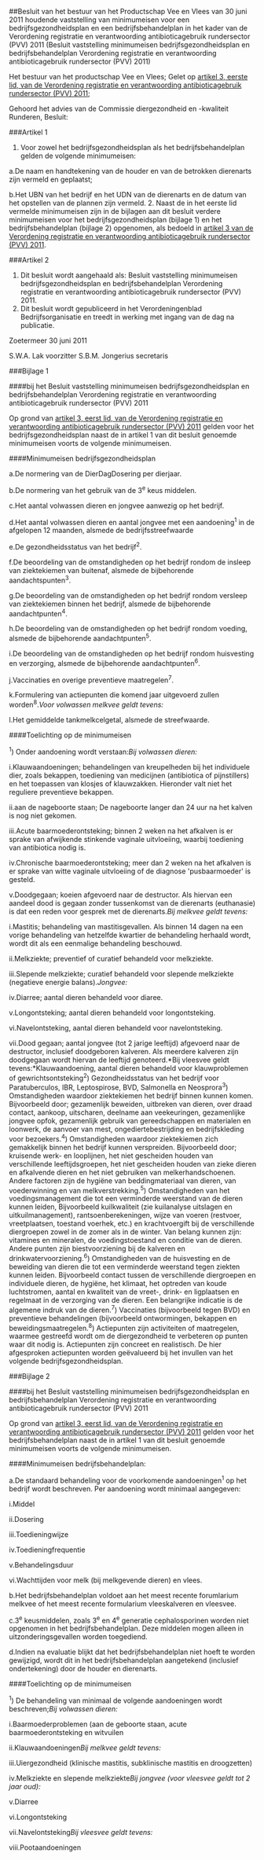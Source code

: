 <meta http-equiv='Content-Type' content='text/html; charset=utf-8' />

##Besluit van het bestuur van het Productschap Vee en Vlees van 30 juni 2011 houdende vaststelling van minimumeisen voor een bedrijfsgezondheidsplan en een bedrijfsbehandelplan in het kader van de Verordening registratie en verantwoording antibioticagebruik rundersector (PVV) 2011 (Besluit vaststelling minimumeisen bedrijfsgezondheidsplan en bedrijfsbehandelplan Verordening registratie en verantwoording antibioticagebruik rundersector (PVV) 2011)

Het bestuur van het productschap Vee en Vlees; 
Gelet op [artikel 3, eerste lid, van de Verordening registratie en verantwoording antibioticagebruik rundersector (PVV) 2011](../../../../../../../../pbo/verordening/registratie/en/verantwoording/antibioticagebruik/rundersector/etc/BWBR0030446/README.md);

Gehoord het advies van de Commissie diergezondheid en -kwaliteit Runderen,
Besluit:  

###Artikel 1 

1. Voor zowel het bedrijfsgezondheidsplan als het bedrijfsbehandelplan gelden de volgende minimumeisen:

a.De naam en handtekening van de houder en van de betrokken dierenarts zijn vermeld en geplaatst;

b.Het UBN van het bedrijf en het UDN van de dierenarts en de datum van het opstellen van de plannen zijn vermeld.
2. Naast de in het eerste lid vermelde minimumeisen zijn in de bijlagen aan dit besluit verdere minimumeisen voor het bedrijfsgezondheidsplan (bijlage 1) en het bedrijfsbehandelplan (bijlage 2) opgenomen, als bedoeld in [artikel 3 van de Verordening registratie en verantwoording antibioticagebruik rundersector (PVV) 2011](../../../../../../../../pbo/verordening/registratie/en/verantwoording/antibioticagebruik/rundersector/etc/BWBR0030446/README.md).

###Artikel  2 

1.  Dit besluit wordt aangehaald als: Besluit vaststelling minimumeisen bedrijfsgezondheidsplan en bedrijfsbehandelplan Verordening registratie en verantwoording antibioticagebruik rundersector (PVV) 2011. 
2.  Dit besluit wordt gepubliceerd in het Verordeningenblad Bedrijfsorganisatie en treedt in werking met ingang van de dag na publicatie.

Zoetermeer 
30 juni 2011 

S.W.A. Lak 
voorzitter 
S.B.M. Jongerius 
secretaris 

###Bijlage 1 

####bij het Besluit vaststelling minimumeisen bedrijfsgezondheidsplan en bedrijfsbehandelplan Verordening registratie en verantwoording antibioticagebruik rundersector (PVV) 2011

Op grond van [artikel 3, eerst lid, van de Verordening registratie en verantwoording antibioticagebruik rundersector (PVV) 2011](../../../../../../../../pbo/verordening/registratie/en/verantwoording/antibioticagebruik/rundersector/etc/BWBR0030446/README.md) gelden voor het bedrijfsgezondheidsplan naast de in artikel 1 van dit besluit genoemde minimumeisen voorts de volgende minimumeisen.

####Minimumeisen bedrijfsgezondheidsplan

a.De normering van de DierDagDosering per dierjaar.

b.De normering van het gebruik van de 3<sup>e</sup> keus middelen.

c.Het aantal volwassen dieren en jongvee aanwezig op het bedrijf.

d.Het aantal volwassen dieren en aantal jongvee met een aandoening<sup>1</sup> in de afgelopen 12 maanden, alsmede de bedrijfsstreefwaarde

e.De gezondheidsstatus van het bedrijf<sup>2</sup>.

f.De beoordeling van de omstandigheden op het bedrijf rondom de insleep van ziektekiemen van buitenaf, alsmede de bijbehorende aandachtspunten<sup>3</sup>.

g.De beoordeling van de omstandigheden op het bedrijf rondom versleep van ziektekiemen binnen het bedrijf, alsmede de bijbehorende aandachtpunten<sup>4</sup>.

h.De beoordeling van de omstandigheden op het bedrijf rondom voeding, alsmede de bijbehorende aandachtpunten<sup>5</sup>.

i.De beoordeling van de omstandigheden op het bedrijf rondom huisvesting en verzorging, alsmede de bijbehorende aandachtpunten<sup>6</sup>.

j.Vaccinaties en overige preventieve maatregelen<sup>7</sup>.

k.Formulering van actiepunten die komend jaar uitgevoerd zullen worden<sup>8</sup>.*Voor volwassen melkvee geldt tevens:*

l.Het gemiddelde tankmelkcelgetal, alsmede de streefwaarde.

####Toelichting op de minimumeisen

<sup>1</sup>) Onder aandoening wordt verstaan:*Bij volwassen dieren:*

i.Klauwaandoeningen; behandelingen van kreupelheden bij het individuele dier, zoals bekappen, toediening van medicijnen (antibiotica of pijnstillers) en het toepassen van klosjes of klauwzakken. Hieronder valt niet het reguliere preventieve bekappen.

ii.aan de nageboorte staan; De nageboorte langer dan 24 uur na het kalven is nog niet gekomen.

iii.Acute baarmoederontsteking; binnen 2 weken na het afkalven is er sprake van afwijkende stinkende vaginale uitvloeiing, waarbij toediening van antibiotica nodig is.

iv.Chronische baarmoederontsteking; meer dan 2 weken na het afkalven is er sprake van witte vaginale uitvloeiing of de diagnose 'pusbaarmoeder' is gesteld.

v.Doodgegaan; koeien afgevoerd naar de destructor. Als hiervan een aandeel dood is gegaan zonder tussenkomst van de dierenarts (euthanasie) is dat een reden voor gesprek met de dierenarts.*Bij melkvee geldt tevens:*

i.Mastitis; behandeling van mastitisgevallen. Als binnen 14 dagen na een vorige behandeling van hetzelfde kwartier de behandeling herhaald wordt, wordt dit als een eenmalige behandeling beschouwd.

ii.Melkziekte; preventief of curatief behandeld voor melkziekte.

iii.Slepende melkziekte; curatief behandeld voor slepende melkziekte (negatieve energie balans).*Jongvee:*

iv.Diarree; aantal dieren behandeld voor diaree.

v.Longontsteking; aantal dieren behandeld voor longontsteking.

vi.Navelontsteking, aantal dieren behandeld voor navelontsteking.

vii.Dood gegaan; aantal jongvee (tot 2 jarige leeftijd) afgevoerd naar de destructor, inclusief doodgeboren kalveren. Als meerdere kalveren zijn doodgegaan wordt hiervan de leeftijd genoteerd.*Bij vleesvee geldt tevens:*Klauwaandoening, aantal dieren behandeld voor klauwproblemen of gewrichtsontsteking<sup>2</sup>) Gezondheidsstatus van het bedrijf voor Paratuberculos, IBR, Leptospirose, BVD, Salmonella en Neosprora<sup>3</sup>) Omstandigheden waardoor ziektekiemen het bedrijf binnen kunnen komen. Bijvoorbeeld door; gezamenlijk beweiden, uitbreken van dieren, over draad contact, aankoop, uitscharen, deelname aan veekeuringen, gezamenlijke jongvee opfok, gezamenlijk gebruik van gereedschappen en materialen en loonwerk, de aanvoer van mest, ongediertebestrijding en bedrijfskleding voor bezoekers.<sup>4</sup>) Omstandigheden waardoor ziektekiemen zich gemakkelijk binnen het bedrijf kunnen verspreiden. Bijvoorbeeld door; kruisende werk- en looplijnen, het niet gescheiden houden van verschillende leeftijdsgroepen, het niet gescheiden houden van zieke dieren en afkalvende dieren en het niet gebruiken van melkerhandschoenen. Andere factoren zijn de hygiëne van beddingmateriaal van dieren, van voederwinning en van melkverstrekking.<sup>5</sup>) Omstandigheden van het voedingsmanagement die tot een verminderde weerstand van de dieren kunnen leiden, Bijvoorbeeld kuilkwaliteit (zie kuilanalyse uitslagen en uitkuilmanagement), rantsoenberekeningen, wijze van voeren (restvoer, vreetplaatsen, toestand voerhek, etc.) en krachtvoergift bij de verschillende diergroepen zowel in de zomer als in de winter. Van belang kunnen zijn: vitamines en mineralen, de voedingstoestand en conditie van de dieren. Andere punten zijn biestvoorziening bij de kalveren en drinkwatervoorziening.<sup>6</sup>) Omstandigheden van de huisvesting en de beweiding van dieren die tot een verminderde weerstand tegen ziekten kunnen leiden. Bijvoorbeeld contact tussen de verschillende diergroepen en individuele dieren, de hygiëne, het klimaat, het optreden van koude luchtstromen, aantal en kwaliteit van de vreet-, drink- en ligplaatsen en regelmaat in de verzorging van de dieren. Een belangrijke indicatie is de algemene indruk van de dieren.<sup>7</sup>) Vaccinaties (bijvoorbeeld tegen BVD) en preventieve behandelingen (bijvoorbeeld ontwormingen, bekappen en beweidingsmaatregelen.<sup>8</sup>) Actiepunten zijn activiteiten of maatregelen, waarmee gestreefd wordt om de diergezondheid te verbeteren op punten waar dit nodig is. Actiepunten zijn concreet en realistisch. De hier afgesproken actiepunten worden geëvalueerd bij het invullen van het volgende bedrijfsgezondheidsplan.

###Bijlage 2 

####bij het Besluit vaststelling minimumeisen bedrijfsgezondheidsplan en bedrijfsbehandelplan Verordening registratie en verantwoording antibioticagebruik rundersector (PVV) 2011

Op grond van [artikel 3, eerst lid, van de Verordening registratie en verantwoording antibioticagebruik rundersector (PVV) 2011](../../../../../../../../pbo/verordening/registratie/en/verantwoording/antibioticagebruik/rundersector/etc/BWBR0030446/README.md) gelden voor het bedrijfsbehandelplan naast de in artikel 1 van dit besluit genoemde minimumeisen voorts de volgende minimumeisen.

####Minimumeisen bedrijfsbehandelplan:

a.De standaard behandeling voor de voorkomende aandoeningen<sup>1</sup> op het bedrijf wordt beschreven. Per aandoening wordt minimaal aangegeven:

i.Middel

ii.Dosering

iii.Toedieningwijze

iv.Toedieningfrequentie

v.Behandelingsduur

vi.Wachttijden voor melk (bij melkgevende dieren) en vlees.

b.Het bedrijfsbehandelplan voldoet aan het meest recente forumlarium melkvee of het meest recente formularium vleeskalveren en vleesvee.

c.3<sup>e</sup> keusmiddelen, zoals 3<sup>e</sup> en 4<sup>e</sup> generatie cephalosporinen worden niet opgenomen in het bedrijfsbehandelplan. Deze middelen mogen alleen in uitzonderingsgevallen worden toegediend.

d.Indien na evaluatie blijkt dat het bedrijfsbehandelplan niet hoeft te worden gewijzigd, wordt dit in het bedrijfsbehandelplan aangetekend (inclusief ondertekening) door de houder en dierenarts.

####Toelichting op de minimumeisen

<sup>1</sup>) De behandeling van minimaal de volgende aandoeningen wordt beschreven;*Bij volwassen dieren:*

i.Baarmoederproblemen (aan de geboorte staan, acute baarmoederontsteking en witvuilen

ii.Klauwaandoeningen*Bij melkvee geldt tevens:*

iii.Uiergezondheid (klinische mastitis, subklinische mastitis en droogzetten)

iv.Melkziekte en slepende melkziekte*Bij jongvee (voor vleesvee geldt tot 2 jaar oud):*

v.Diarree

vi.Longontsteking

vii.Navelontsteking*Bij vleesvee geldt tevens:*

viii.Pootaandoeningen

